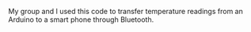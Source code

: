 My group and I used this code to transfer temperature readings from an Arduino to a smart phone through Bluetooth.

